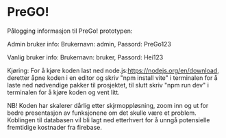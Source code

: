 # PreGO!

Pålogging informasjon til PreGo! prototypen:


Admin bruker info:
Brukernavn: admin,
Passord: PreGo123



Vanlig bruker info:
Brukernavn: bruker,
Passord: Hei123



Kjøring:
For å kjøre koden last ned node.js:https://nodejs.org/en/download, deretter åpne koden i en editor og skriv "npm install vite" i terminalen for å laste ned nødvendige pakker til prosjektet, til slutt skriv "npm run dev" i terminalen for å kjøre koden og vent litt.

NB! Koden har skalerer dårlig etter skjrmoppløsning, zoom inn og ut for bedre presentasjon av funksjonene om det skulle være et problem. Koblingen til databasen vil bli lagt ned etterhvert for å unngå potensielle fremtidige kostnader fra firebase.


